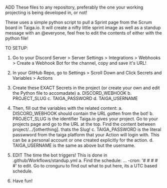 ADD These files to any repository, preferably the one your working projecting is being developed in, or not!

These uses a simple python script to pull a Sprint page from the Scrum board in Taiga.io. It will create a nifty little sprint 
image as well as a standup message with an @everyone, feel free to edit the contents of either with the python file!

TO SETUP:
1. Go to your Discord Server > Server Settings > Integrations > Webhooks > Create a Webhook Bot for the channel, copy and save it's URL!
2. In your GitHub Repo, go to Settings > Scroll Down and Click Secrets and Variables > Actions
3. Create these EXACT Secrets in the project (or create your own and edit the Python file to accomadate)
   a. DISCORD_WEBHOOK
   b. PROJECT_SLUG
   c. TAIGA_PASSWORD
   d. TAIGA_USERNAME
4. Then, fill out the variables with the related content:
   a. DISCORD_WEBHOOK should contain the URL gotten from the bot!
   b. PROJECT_SLUG is the identifier Taiga.io gives your project. Go to your projects page and go to the URL at the top. Find the content between project/.../[otherthing]. thats the Slug!
   c. TAIGA_PASSWORD is the literal passwword from the taiga platform that your Action will login with. This can be a personal account or one created explicitly for the action.
   d. TAIGA_USERNAME is the same as above but the username.
5. EDIT The time the bot triggers! This is done in .github/Workflows/standup.yml
   a. Find the schedule: ... -cron: '# # # # #' to edit. Go to cronguru to find out what to put here, its a UTC based schedule.

6. Have fun!
